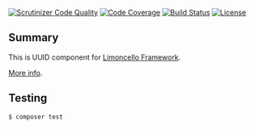 [![Scrutinizer Code Quality](https://scrutinizer-ci.com/g/orzford/limoncello-uuid/badges/quality-score.png?b=master)](https://scrutinizer-ci.com/g/orzford/limoncello-uuid/?branch=master)
[![Code Coverage](https://scrutinizer-ci.com/g/orzford/limoncello-uuid/badges/coverage.png?b=master)](https://scrutinizer-ci.com/g/orzford/limoncello-uuid/?branch=master)
[![Build Status](https://travis-ci.org/orzford/limoncello-uuid.svg?branch=master)](https://travis-ci.org/orzford/limoncello-uuid)
[![License](https://img.shields.io/github/license/orzford/limoncello.svg)](https://packagist.org/packages/orzford/limoncello)

## Summary

This is UUID component for [Limoncello Framework](https://github.com/limoncello-php/framework).

[More info](https://github.com/limoncello-php/framework).

## Testing

```bash
$ composer test
```
